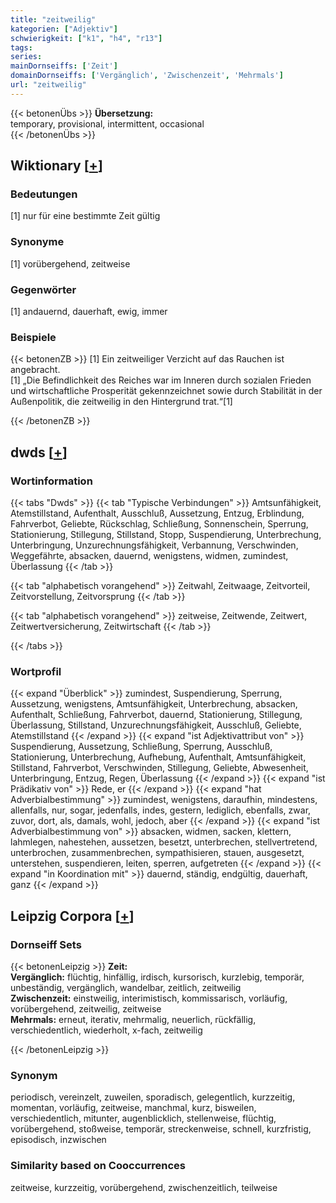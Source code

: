 ```yaml
---
title: "zeitweilig"
kategorien: ["Adjektiv"]
schwierigkeit: ["k1", "h4", "r13"]
tags:
series:
mainDornseiffs: ['Zeit']
domainDornseiffs: ['Vergänglich', 'Zwischenzeit', 'Mehrmals']
url: "zeitweilig"
---
```


{{< betonenÜbs >}}
**Übersetzung:**  
temporary, provisional, intermittent, occasional  
{{< /betonenÜbs >}}

## Wiktionary [[+](https://de.wiktionary.org/wiki/zeitweilig)]

### Bedeutungen
[1] nur für eine bestimmte Zeit gültig  

### Synonyme
[1] vorübergehend, zeitweise  

### Gegenwörter
[1] andauernd, dauerhaft, ewig, immer  

### Beispiele
{{< betonenZB >}}
[1] Ein zeitweiliger Verzicht auf das Rauchen ist angebracht.  
[1] „Die Befindlichkeit des Reiches war im Inneren durch sozialen Frieden und wirtschaftliche Prosperität gekennzeichnet sowie durch Stabilität in der Außenpolitik, die zeitweilig in den Hintergrund trat.“[1]  

{{< /betonenZB >}}


## dwds [[+](https://www.dwds.de/wb/zeitweilig)]

### Wortinformation
{{< tabs "Dwds" >}}
{{< tab "Typische Verbindungen" >}}
Amtsunfähigkeit, Atemstillstand, Aufenthalt, Ausschluß, Aussetzung, Entzug, Erblindung, Fahrverbot, Geliebte, Rückschlag, Schließung, Sonnenschein, Sperrung, Stationierung, Stillegung, Stillstand, Stopp, Suspendierung, Unterbrechung, Unterbringung, Unzurechnungsfähigkeit, Verbannung, Verschwinden, Weggefährte, absacken, dauernd, wenigstens, widmen, zumindest, Überlassung
{{< /tab >}}

{{< tab "alphabetisch vorangehend" >}}
Zeitwahl, Zeitwaage, Zeitvorteil, Zeitvorstellung, Zeitvorsprung
{{< /tab >}}

{{< tab "alphabetisch vorangehend" >}}
zeitweise, Zeitwende, Zeitwert, Zeitwertversicherung, Zeitwirtschaft
{{< /tab >}}

{{< /tabs >}}

### Wortprofil
{{< expand "Überblick" >}} zumindest, Suspendierung, Sperrung, Aussetzung, wenigstens, Amtsunfähigkeit, Unterbrechung, absacken, Aufenthalt, Schließung, Fahrverbot, dauernd, Stationierung, Stillegung, Überlassung, Stillstand, Unzurechnungsfähigkeit, Ausschluß, Geliebte, Atemstillstand {{< /expand >}}
{{< expand "ist Adjektivattribut von" >}} Suspendierung, Aussetzung, Schließung, Sperrung, Ausschluß, Stationierung, Unterbrechung, Aufhebung, Aufenthalt, Amtsunfähigkeit, Stillstand, Fahrverbot, Verschwinden, Stillegung, Geliebte, Abwesenheit, Unterbringung, Entzug, Regen, Überlassung {{< /expand >}}
{{< expand "ist Prädikativ von" >}} Rede, er {{< /expand >}}
{{< expand "hat Adverbialbestimmung" >}} zumindest, wenigstens, daraufhin, mindestens, allenfalls, nur, sogar, jedenfalls, indes, gestern, lediglich, ebenfalls, zwar, zuvor, dort, als, damals, wohl, jedoch, aber {{< /expand >}}
{{< expand "ist Adverbialbestimmung von" >}} absacken, widmen, sacken, klettern, lahmlegen, nahestehen, aussetzen, besetzt, unterbrechen, stellvertretend, unterbrochen, zusammenbrechen, sympathisieren, stauen, ausgesetzt, unterstehen, suspendieren, leiten, sperren, aufgetreten {{< /expand >}}
{{< expand "in Koordination mit" >}} dauernd, ständig, endgültig, dauerhaft, ganz {{< /expand >}}

## Leipzig Corpora [[+](https://corpora.uni-leipzig.de/en/res?word=zeitweilig&corpusId=deu_newscrawl-public_2018)]

### Dornseiff Sets
{{< betonenLeipzig >}}
**Zeit:**  
**Vergänglich:** flüchtig, hinfällig, irdisch, kursorisch, kurzlebig, temporär, unbeständig, vergänglich, wandelbar, zeitlich, zeitweilig  
**Zwischenzeit:** einstweilig, interimistisch, kommissarisch, vorläufig, vorübergehend, zeitweilig, zeitweise  
**Mehrmals:** erneut, iterativ, mehrmalig, neuerlich, rückfällig, verschiedentlich, wiederholt, x-fach, zeitweilig  

{{< /betonenLeipzig >}}

### Synonym
periodisch, vereinzelt, zuweilen, sporadisch, gelegentlich, kurzzeitig, momentan, vorläufig, zeitweise, manchmal, kurz, bisweilen, verschiedentlich, mitunter, augenblicklich, stellenweise, flüchtig, vorübergehend, stoßweise, temporär, streckenweise, schnell, kurzfristig, episodisch, inzwischen


### Similarity based on Cooccurrences
zeitweise, kurzzeitig, vorübergehend, zwischenzeitlich, teilweise

